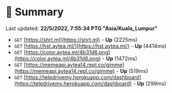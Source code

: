 # 📖 Summary
Last updated: **22/5/2022, 7:55:34 PTG "Asia/Kuala_Lumpur"**

- `GET` [https://shrt.ml](https://shrt.ml) - **Up** (2225ms)
- `GET` [https://hst.aytea.ml/](https://hst.aytea.ml/) - **Up** (4414ms)
- `GET` [https://color.aytea.ml/4b31d6.png](https://color.aytea.ml/4b31d6.png) - **Up** (1472ms)
- `GET` [https://memeapi.aytea14.repl.co/gimme](https://memeapi.aytea14.repl.co/gimme) - **Up** (519ms)
- `GET` [https://teledrivemy.herokuapp.com/dashboard](https://teledrivemy.herokuapp.com/dashboard) - **Up** (299ms)
